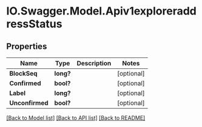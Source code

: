 # IO.Swagger.Model.Apiv1exploreraddressStatus
## Properties

Name | Type | Description | Notes
------------ | ------------- | ------------- | -------------
**BlockSeq** | **long?** |  | [optional] 
**Confirmed** | **bool?** |  | [optional] 
**Label** | **long?** |  | [optional] 
**Unconfirmed** | **bool?** |  | [optional] 

[[Back to Model list]](../README.md#documentation-for-models) [[Back to API list]](../README.md#documentation-for-api-endpoints) [[Back to README]](../README.md)


